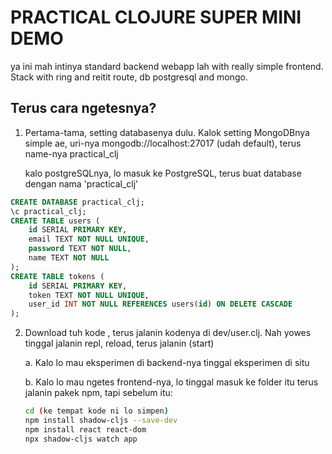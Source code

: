 # PRACTICAL CLOJURE SUPER MINI DEMO
ya ini mah intinya standard backend webapp lah with really simple frontend.
Stack with ring and reitit route, db postgresql and mongo.

## Terus cara ngetesnya? 
1. Pertama-tama, setting databasenya dulu.
   Kalok setting MongoDBnya simple ae, uri-nya mongodb://localhost:27017 (udah default), terus name-nya practical_clj
   
   kalo postgreSQLnya, lo masuk ke PostgreSQL, terus buat database dengan nama 'practical_clj'
```sql
CREATE DATABASE practical_clj;
\c practical_clj;
CREATE TABLE users (
    id SERIAL PRIMARY KEY,
    email TEXT NOT NULL UNIQUE,
    password TEXT NOT NULL,
    name TEXT NOT NULL
);
CREATE TABLE tokens (
    id SERIAL PRIMARY KEY,
    token TEXT NOT NULL UNIQUE,
    user_id INT NOT NULL REFERENCES users(id) ON DELETE CASCADE
);

```
2. Download tuh kode , terus jalanin kodenya di dev/user.clj. Nah yowes tinggal jalanin repl, reload, terus jalanin (start)
   
   a. Kalo lo mau eksperimen di backend-nya tinggal eksperimen di situ
   
   b. Kalo lo mau ngetes frontend-nya, lo tinggal masuk ke folder itu terus jalanin pakek npm, tapi sebelum itu: 

   ```bash
   cd (ke tempat kode ni lo simpen)
   npm install shadow-cljs --save-dev
   npm install react react-dom
   npx shadow-cljs watch app
   ```
  
